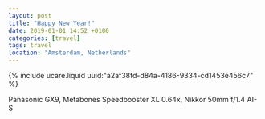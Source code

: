 ```yaml
---
layout: post
title: "Happy New Year!"
date: 2019-01-01 14:52 +0100
categories: [travel]
tags: travel
location: "Amsterdam, Netherlands"
---
```


{% include ucare.liquid uuid:"a2af38fd-d84a-4186-9334-cd1453e456c7" %}

Panasonic GX9, Metabones Speedbooster XL 0.64x, Nikkor 50mm f/1.4 AI-S


